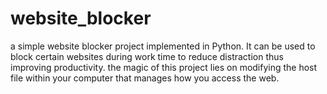 # website_blocker
a simple website blocker project implemented in Python. It can be used to block certain websites during work time to reduce distraction thus improving productivity.
the magic of this project lies on modifying the host file within your computer that manages how you access the web.

